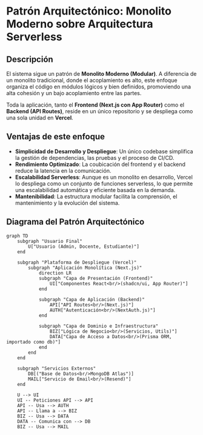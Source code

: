 # Patrón Arquitectónico: Monolito Moderno sobre Arquitectura Serverless

## Descripción

El sistema sigue un patrón de **Monolito Moderno (Modular)**. A diferencia de un monolito tradicional, donde el acoplamiento es alto, este enfoque organiza el código en módulos lógicos y bien definidos, promoviendo una alta cohesión y un bajo acoplamiento entre las partes.

Toda la aplicación, tanto el **Frontend (Next.js con App Router)** como el **Backend (API Routes)**, reside en un único repositorio y se despliega como una sola unidad en **Vercel**.

## Ventajas de este enfoque

- **Simplicidad de Desarrollo y Despliegue**: Un único codebase simplifica la gestión de dependencias, las pruebas y el proceso de CI/CD.
- **Rendimiento Optimizado**: La coubicación del frontend y el backend reduce la latencia en la comunicación.
- **Escalabilidad Serverless**: Aunque es un monolito en desarrollo, Vercel lo despliega como un conjunto de funciones serverless, lo que permite una escalabilidad automática y eficiente basada en la demanda.
- **Mantenibilidad**: La estructura modular facilita la comprensión, el mantenimiento y la evolución del sistema.

## Diagrama del Patrón Arquitectónico

```mermaid
graph TD
    subgraph "Usuario Final"
        U["Usuario (Admin, Docente, Estudiante)"]
    end

    subgraph "Plataforma de Despliegue (Vercel)"
        subgraph "Aplicación Monolítica (Next.js)"
            direction LR
            subgraph "Capa de Presentación (Frontend)"
                UI["Componentes React<br/>(shadcn/ui, App Router)"]
            end

            subgraph "Capa de Aplicación (Backend)"
                API["API Routes<br/>(Next.js)"]
                AUTH["Autenticación<br/>(NextAuth.js)"]
            end

            subgraph "Capa de Dominio e Infraestructura"
                BIZ["Lógica de Negocio<br/>(Servicios, Utils)"]
                DATA["Capa de Acceso a Datos<br/>(Prisma ORM, importado como db)"]
            end
        end
    end

    subgraph "Servicios Externos"
        DB[("Base de Datos<br/>MongoDB Atlas")]
        MAIL["Servicio de Email<br/>(Resend)"]
    end

    U --> UI
    UI -- Peticiones API --> API
    API -- Usa --> AUTH
    API -- Llama a --> BIZ
    BIZ -- Usa --> DATA
    DATA -- Comunica con --> DB
    BIZ -- Usa --> MAIL
```
